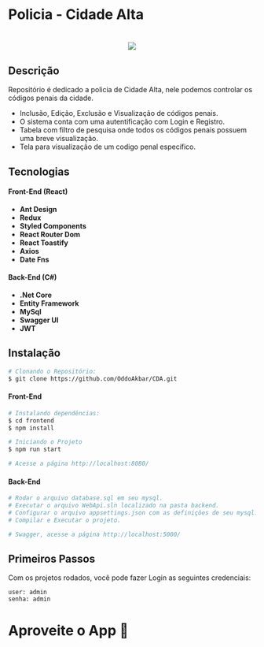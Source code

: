 # Policia - Cidade Alta

<h1 align="center"><img src="https://i.imgur.com/PNV0sLz.png"></h1>

## Descrição

Repositório é dedicado a policia de Cidade Alta, nele podemos controlar os códigos penais da cidade.

- Inclusão, Edição, Exclusão e Visualização de códigos penais.
- O sistema conta com uma autentificação com Login e Registro.
- Tabela com filtro de pesquisa onde todos os códigos penais possuem uma breve visualização.
- Tela para visualização de um codigo penal específico.

## Tecnologias

#### **Front-End** (React)

- **Ant Design**
- **Redux**
- **Styled Components**
- **React Router Dom**
- **React Toastify**
- **Axios**
- **Date Fns**

#### **Back-End** (C#)

- **.Net Core**
- **Entity Framework**
- **MySql**
- **Swagger UI**
- **JWT**

## Instalação

```sh
# Clonando o Repositório:
$ git clone https://github.com/OddoAkbar/CDA.git
```

#### **Front-End**

```sh
# Instalando dependências:
$ cd frontend
$ npm install

# Iniciando o Projeto
$ npm run start

# Acesse a página http://localhost:8080/
```

#### **Back-End**

```sh
# Rodar o arquivo database.sql em seu mysql.
# Executar o arquivo WebApi.sln localizado na pasta backend.
# Configurar o arquivo appsettings.json com as definiçôes de seu mysql.
# Compilar e Executar o projeto.

# Swagger, acesse a página http://localhost:5000/
```

## Primeiros Passos

Com os projetos rodados, você pode fazer Login as seguintes credenciais:

```
user: admin
senha: admin
```

# Aproveite o App :rocket:
